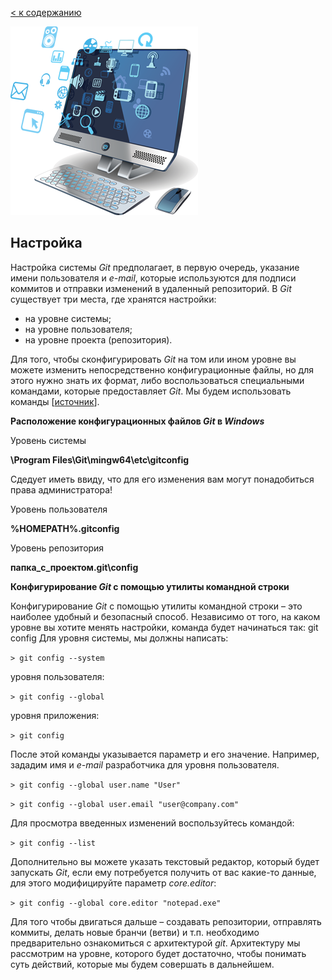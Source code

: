[< к содержанию](./readme.md)

![install-logo](./assets/install-logo.png)

## Настройка

Настройка системы *Git* предполагает, в первую очередь, указание имени пользователя и *e-mail*, которые используются для подписи коммитов и отправки изменений в удаленный репозиторий.
В *Git* существует три места, где хранятся настройки:
* на уровне системы; 
* на уровне пользователя; 
* на уровне проекта (репозитория).

Для того, чтобы сконфигурировать *Git* на том или ином уровне вы можете изменить непосредственно конфигурационные файлы, но для этого нужно знать их формат, либо воспользоваться специальными командами, которые предоставляет *Git*. Мы будем использовать команды [[источник](https://devpractice.ru/git-for-beginners-part-3-config-git/)].

**Расположение конфигурационных файлов *Git* в *Windows***

Уровень системы

**\Program Files\Git\mingw64\etc\gitconfig**

Сдедует иметь ввиду, что для его изменения вам могут понадобиться права администратора!

Уровень пользователя

**%HOMEPATH%\.gitconfig**

Уровень репозитория

**папка_с_проектом\.git\config**

**Конфигурирование *Git* с помощью утилиты командной строки**

Конфигурирование *Git* с помощью утилиты командной строки – это наиболее удобный и безопасный способ. Независимо от того, на каком уровне вы хотите менять настройки, команда будет начинаться так:
git config
Для уровня системы, мы должны написать:

`> git config --system`

уровня пользователя:

`> git config --global`

уровня приложения:

`> git config`

После этой команды указывается параметр и его значение. Например, зададим имя и *e-mail* разработчика для уровня пользователя.

`> git config --global user.name "User"`

`> git config --global user.email "user@company.com"`

Для просмотра введенных изменений воспользуйтесь командой:

`> git config --list`

Дополнительно вы можете указать текстовый редактор, который будет запускать *Git*, если ему потребуется получить от вас какие-то данные, для этого модифицируйте параметр *core.editor*:

`> git config --global core.editor "notepad.exe"`

Для того чтобы двигаться дальше – создавать репозитории, отправлять коммиты, делать новые бранчи (ветви) и т.п. необходимо предварительно ознакомиться с архитектурой *git*. Архитектуру мы рассмотрим на уровне, которого будет достаточно, чтобы понимать суть действий, которые мы будем совершать в дальнейшем.